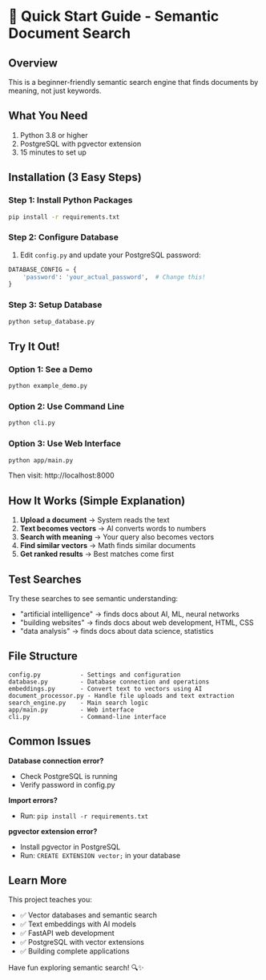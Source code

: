 # 🚀 Quick Start Guide - Semantic Document Search

## Overview

This is a beginner-friendly semantic search engine that finds documents by meaning, not just keywords.

## What You Need

1. Python 3.8 or higher
2. PostgreSQL with pgvector extension
3. 15 minutes to set up

## Installation (3 Easy Steps)

### Step 1: Install Python Packages

```bash
pip install -r requirements.txt
```

### Step 2: Configure Database

1. Edit `config.py` and update your PostgreSQL password:

```python
DATABASE_CONFIG = {
    'password': 'your_actual_password',  # Change this!
}
```

### Step 3: Setup Database

```bash
python setup_database.py
```

## Try It Out!

### Option 1: See a Demo

```bash
python example_demo.py
```

### Option 2: Use Command Line

```bash
python cli.py
```

### Option 3: Use Web Interface

```bash
python app/main.py
```

Then visit: http://localhost:8000

## How It Works (Simple Explanation)

1. **Upload a document** → System reads the text
2. **Text becomes vectors** → AI converts words to numbers
3. **Search with meaning** → Your query also becomes vectors
4. **Find similar vectors** → Math finds similar documents
5. **Get ranked results** → Best matches come first

## Test Searches

Try these searches to see semantic understanding:

- "artificial intelligence" → finds docs about AI, ML, neural networks
- "building websites" → finds docs about web development, HTML, CSS
- "data analysis" → finds docs about data science, statistics

## File Structure

```
config.py           - Settings and configuration
database.py         - Database connection and operations
embeddings.py       - Convert text to vectors using AI
document_processor.py - Handle file uploads and text extraction
search_engine.py    - Main search logic
app/main.py         - Web interface
cli.py              - Command-line interface
```

## Common Issues

**Database connection error?**

- Check PostgreSQL is running
- Verify password in config.py

**Import errors?**

- Run: `pip install -r requirements.txt`

**pgvector extension error?**

- Install pgvector in PostgreSQL
- Run: `CREATE EXTENSION vector;` in your database

## Learn More

This project teaches you:

- ✅ Vector databases and semantic search
- ✅ Text embeddings with AI models
- ✅ FastAPI web development
- ✅ PostgreSQL with vector extensions
- ✅ Building complete applications

Have fun exploring semantic search! 🔍✨
